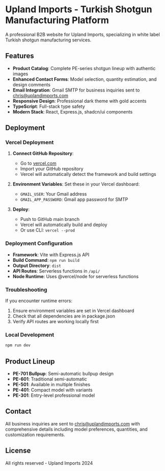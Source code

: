 # Upland Imports - Turkish Shotgun Manufacturing Platform

A professional B2B website for Upland Imports, specializing in white label Turkish shotgun manufacturing services.

## Features

- **Product Catalog**: Complete PE-series shotgun lineup with authentic images
- **Enhanced Contact Forms**: Model selection, quantity estimation, and design comments
- **Email Integration**: Gmail SMTP for business inquiries sent to chris@uplandimports.com
- **Responsive Design**: Professional dark theme with gold accents
- **TypeScript**: Full-stack type safety
- **Modern Stack**: React, Express.js, shadcn/ui components

## Deployment

### Vercel Deployment

1. **Connect GitHub Repository**:
   - Go to [vercel.com](https://vercel.com)
   - Import your GitHub repository
   - Vercel will automatically detect the framework and build settings

2. **Environment Variables**:
   Set these in your Vercel dashboard:
   - `GMAIL_USER`: Your Gmail address
   - `GMAIL_APP_PASSWORD`: Gmail app password for SMTP

3. **Deploy**:
   - Push to GitHub main branch
   - Vercel will automatically build and deploy
   - Or use CLI: `vercel --prod`

### Deployment Configuration
- **Framework**: Vite with Express.js API
- **Build Command**: `npm run build`
- **Output Directory**: `dist`
- **API Routes**: Serverless functions in `/api/`
- **Node Runtime**: Uses @vercel/node for serverless functions

### Troubleshooting
If you encounter runtime errors:
1. Ensure environment variables are set in Vercel dashboard
2. Check that all dependencies are in package.json
3. Verify API routes are working locally first

### Local Development

```bash
npm run dev
```

## Product Lineup

- **PE-701 Bullpup**: Semi-automatic bullpup design
- **PE-601**: Traditional semi-automatic
- **PE-501**: Available in multiple finishes
- **PE-401**: Compact model with variants
- **PE-301**: Entry-level professional model

## Contact

All business inquiries are sent to chris@uplandimports.com with comprehensive details including model preferences, quantities, and customization requirements.

## License

All rights reserved - Upland Imports 2024